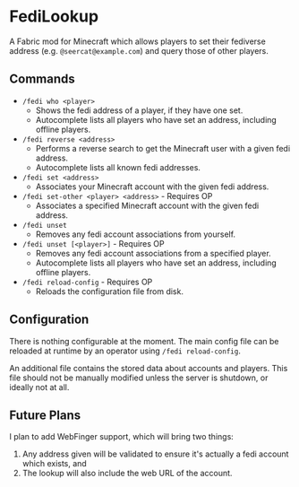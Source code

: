
# FediLookup

A Fabric mod for Minecraft which allows players to set their fediverse address (e.g. `@seercat@example.com`) and query those of other players.

## Commands

- `/fedi who <player>`
  - Shows the fedi address of a player, if they have one set.
  - Autocomplete lists all players who have set an address, including offline players.
- `/fedi reverse <address>`
  - Performs a reverse search to get the Minecraft user with a given fedi address.
  - Autocomplete lists all known fedi addresses.
- `/fedi set <address>`
  - Associates your Minecraft account with the given fedi address.
- `/fedi set-other <player> <address>` - Requires OP
  - Associates a specified Minecraft account with the given fedi address.
- `/fedi unset`
  - Removes any fedi account associations from yourself.
- `/fedi unset [<player>]` - Requires OP
  - Removes any fedi account associations from a specified player.
  - Autocomplete lists all players who have set an address, including offline players.
- `/fedi reload-config` - Requires OP
  - Reloads the configuration file from disk.

## Configuration

There is nothing configurable at the moment.
The main config file can be reloaded at runtime by an operator using `/fedi reload-config`.

An additional file contains the stored data about accounts and players.
This file should not be manually modified unless the server is shutdown, or ideally not at all.

## Future Plans

I plan to add WebFinger support, which will bring two things:
1. Any address given will be validated to ensure it's actually a fedi account which exists, and
2. The lookup will also include the web URL of the account.